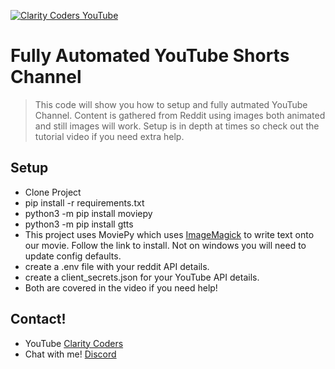 <a href="https://youtu.be/GS_0ZKzrvk0" target="_blank"><img src="https://i.imgur.com/xqj5z4b.png" title="Clarity Coders YouTube" /></a>
# Fully Automated YouTube Shorts Channel
> This code will show you how to setup and fully autmated YouTube Channel.
> Content is gathered from Reddit using images both animated and still images will work.
> Setup is in depth at times so check out the tutorial video if you need extra help.

## Setup
- Clone Project
- pip install -r requirements.txt
- python3 -m pip install moviepy
- python3 -m pip install gtts
- This project uses MoviePy which uses <a href='https://www.imagemagick.org/script/index.php'>ImageMagick</a> to write text onto our movie. Follow the link to install. Not on windows you will need to update config defaults. 
- create a .env file with your reddit API details.
- create a client_secrets.json for your YouTube API details. 
- Both are covered in the video if you need help!

## Contact!
- YouTube <a href="https://www.youtube.com/claritycoders" target="_blank">Clarity Coders</a>
- Chat with me! <a href="https://discord.gg/cAWW5qq" target="_blank">Discord</a>
